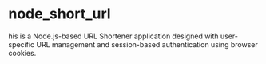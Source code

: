 # node_short_url
his is a Node.js-based URL Shortener application designed with user-specific URL management and session-based authentication using browser cookies.
